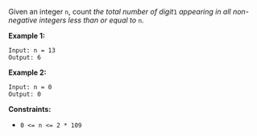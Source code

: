 Given an integer `n`, count _the total number of digit_`1` _appearing in all
non-negative integers less than or equal to_ `n`.



**Example 1:**

    
    
    Input: n = 13
    Output: 6
    

**Example 2:**

    
    
    Input: n = 0
    Output: 0
    



**Constraints:**

  * `0 <= n <= 2 * 109`

